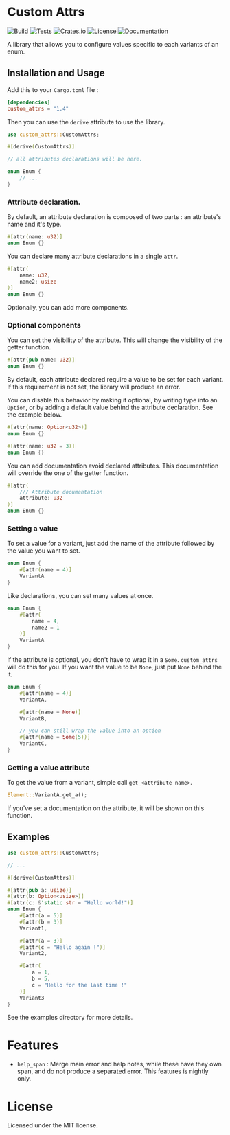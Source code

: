# Custom Attrs

[![Build](https://github.com/NovaliX-Dev/custom_attrs/actions/workflows/build.yml/badge.svg)](https://github.com/NovaliX-Dev/custom_attrs/actions/workflows/build.yml)
[![Tests](https://github.com/NovaliX-Dev/custom_attrs/actions/workflows/tests.yml/badge.svg)](https://github.com/NovaliX-Dev/custom_attrs/actions/workflows/tests.yml)
[![Crates.io](https://img.shields.io/crates/v/custom_attrs.svg)](https://crates.io/crates/custom_attrs)
[![License](https://img.shields.io/crates/l/custom_attrs.svg)](./LICENSE)
[![Documentation](https://docs.rs/custom_attrs/badge.svg)](https://docs.rs/custom_attrs)

A library that allows you to configure values specific to each variants of an enum.

## Installation and Usage

Add this to your `Cargo.toml` file :
```toml
[dependencies]
custom_attrs = "1.4"
```

Then you can use the `derive` attribute to use the library.

```rust
use custom_attrs::CustomAttrs;

#[derive(CustomAttrs)]

// all attributes declarations will be here.

enum Enum {
    // ...
}
```

### Attribute declaration.

By default, an attribute declaration is composed of two parts : an attribute's name and it's type.

```rust
#[attr(name: u32)]
enum Enum {}
```

You can declare many attribute declarations in a single `attr`.

```rust
#[attr(
    name: u32,
    name2: usize
)]
enum Enum {}
```

Optionally, you can add more components.

### Optional components

You can set the visibility of the attribute. This will change the visibility of the getter function.

```rust
#[attr(pub name: u32)]
enum Enum {}
```

By default, each attribute declared require a value to be set for  each variant.
If this requirement is not set, the library will produce an error.

You can disable this behavior by making it optional, by writing type into an `Option`, or by adding a default value behind the attribute declaration. See the example below.

```rust
#[attr(name: Option<u32>)]
enum Enum {}
```

```rust
#[attr(name: u32 = 3)]
enum Enum {}
```

You can add documentation avoid declared attributes. This documentation will override the one of the getter function.

```rust
#[attr(
    /// Attribute documentation
    attribute: u32
)]
enum Enum {}
```

### Setting a value

To set a value for a variant, just add the name of the attribute followed by the value you want to set.


```rust
enum Enum {
    #[attr(name = 4)]
    VariantA
}
```

Like declarations, you can set many values at once.

```rust
enum Enum {
    #[attr(
        name = 4,
        name2 = 1
    )]
    VariantA
}
```

If the attribute is optional, you don't have to wrap it in a `Some`. `custom_attrs` will do this for you. If you want the value to be `None`, just put `None` behind the it.

```rust
enum Enum {
    #[attr(name = 4)]
    VariantA,

    #[attr(name = None)]
    VariantB,

    // you can still wrap the value into an option
    #[attr(name = Some(5))]
    VariantC,
}
```

### Getting a value attribute

To get the value from a variant, simple call `get_<attribute name>`.

```rust
Element::VariantA.get_a();
```

If you've set a documentation on the attribute, it will be shown on this function.

## Examples

```rust
use custom_attrs::CustomAttrs;

// ...

#[derive(CustomAttrs)]

#[attr(pub a: usize)]
#[attr(b: Option<usize>)]
#[attr(c: &'static str = "Hello world!")]
enum Enum {
    #[attr(a = 5)]
    #[attr(b = 3)]
    Variant1,

    #[attr(a = 3)]
    #[attr(c = "Hello again !")]
    Variant2,

    #[attr(
        a = 1,
        b = 5,
        c = "Hello for the last time !"
    )]
    Variant3
}
```

See the examples directory for more details.

# Features

- `help_span` : Merge main error and help notes, while these have they own span, and do not produce a separated error.
This features is nightly only.

# License

Licensed under the MIT license.